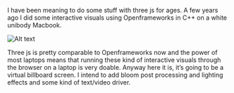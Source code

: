 I have been meaning to do some stuff with three js for ages. A few years ago I did some interactive visuals using Openframeworks in C++ on a white unibody Macbook.

![Alt text](https://imgur.com/a/ZjcJOIw)

Three js is pretty comparable to Openframeworks now and the power of most laptops means that running these kind of interactive visuals through the browser on a laptop is very doable. Anyway here it is, it’s going to be a virtual billboard screen. I intend to add bloom post processing and lighting effects and some kind of text/video driver.


